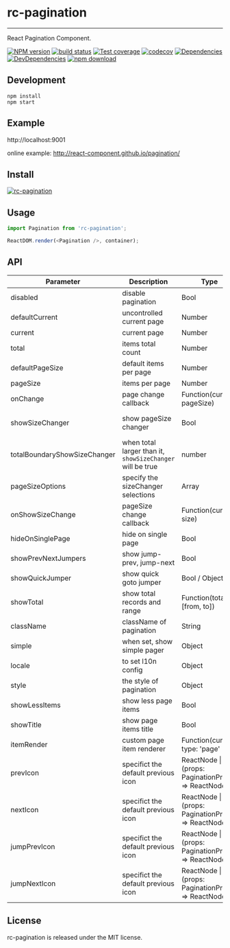 # rc-pagination

---

React Pagination Component.

[![NPM version][npm-image]][npm-url]
[![build status][travis-image]][travis-url]
[![Test coverage][coveralls-image]][coveralls-url]
[![codecov](https://codecov.io/gh/react-component/pagination/branch/master/graph/badge.svg)](https://codecov.io/gh/react-component/pagination)
[![Dependencies](https://img.shields.io/david/react-component/pagination.svg?style=flat-square)](https://david-dm.org/react-component/pagination)
[![DevDependencies](https://img.shields.io/david/dev/react-component/pagination.svg?style=flat-square)](https://david-dm.org/react-component/pagination?type=dev)
[![npm download][download-image]][download-url]

[npm-image]: http://img.shields.io/npm/v/rc-pagination.svg?style=flat-square
[npm-url]: http://npmjs.org/package/rc-pagination
[travis-image]: https://img.shields.io/travis/react-component/pagination.svg?style=flat-square
[travis-url]: https://travis-ci.org/react-component/pagination
[coveralls-image]: https://img.shields.io/coveralls/react-component/pagination.svg?style=flat-square
[coveralls-url]: https://coveralls.io/r/react-component/pagination?branch=master
[download-image]: https://img.shields.io/npm/dm/rc-pagination.svg?style=flat-square
[download-url]: https://npmjs.org/package/rc-pagination

## Development

```
npm install
npm start
```

## Example

http://localhost:9001

online example: http://react-component.github.io/pagination/

## Install

[![rc-pagination](https://nodei.co/npm/rc-pagination.png)](https://npmjs.org/package/rc-pagination)

## Usage

```js
import Pagination from 'rc-pagination';

ReactDOM.render(<Pagination />, container);
```

## API

| Parameter                    | Description                                               | Type                                               | Default                                                                                |
| ---------------------------- | --------------------------------------------------------- | -------------------------------------------------- | -------------------------------------------------------------------------------------- |
| disabled                     | disable pagination                                        | Bool                                               | -                                                                                      |
| defaultCurrent               | uncontrolled current page                                 | Number                                             | 1                                                                                      |
| current                      | current page                                              | Number                                             | undefined                                                                              |
| total                        | items total count                                         | Number                                             | 0                                                                                      |
| defaultPageSize              | default items per page                                    | Number                                             | 10                                                                                     |
| pageSize                     | items per page                                            | Number                                             | 10                                                                                     |
| onChange                     | page change callback                                      | Function(current, pageSize)                        | -                                                                                      |
| showSizeChanger              | show pageSize changer                                     | Bool                                               | `false` when total less then `totalBoundaryShowSizeChanger`, `true` when otherwise     |
| totalBoundaryShowSizeChanger | when total larger than it, `showSizeChanger` will be true | number                                             | 50                                                                                     |
| pageSizeOptions              | specify the sizeChanger selections                        | Array<String>                                      | ['10', '25', '50', '100']                                                              |
| onShowSizeChange             | pageSize change callback                                  | Function(current, size)                            | -                                                                                      |
| hideOnSinglePage             | hide on single page                                       | Bool                                               | false                                                                                  |
| showPrevNextJumpers          | show jump-prev, jump-next                                 | Bool                                               | true                                                                                   |
| showQuickJumper              | show quick goto jumper                                    | Bool / Object                                      | false / {goButton: true}                                                               |
| showTotal                    | show total records and range                              | Function(total, [from, to])                        | -                                                                                      |
| className                    | className of pagination                                   | String                                             | -                                                                                      |
| simple                       | when set, show simple pager                               | Object                                             | null                                                                                   |
| locale                       | to set l10n config                                        | Object                                             | [zh_CN](https://github.com/react-component/pagination/blob/master/src/locale/zh_CN.js) |
| style                        | the style of pagination                                   | Object                                             | {}                                                                                     |
| showLessItems                | show less page items                                      | Bool                                               | false                                                                                  |
| showTitle                    | show page items title                                     | Bool                                               | true                                                                                   |
| itemRender                   | custom page item renderer                                 | Function(current, type: 'page'                     | 'prev'                                                                                 | 'next' | 'jump-prev' | 'jump-next', element): React.ReactNode | `(current, type, element) => element` |
| prevIcon                     | specifict the default previous icon                       | ReactNode \| (props: PaginationProps) => ReactNode |                                                                                        |
| nextIcon                     | specifict the default previous icon                       | ReactNode \| (props: PaginationProps) => ReactNode |                                                                                        |
| jumpPrevIcon                 | specifict the default previous icon                       | ReactNode \| (props: PaginationProps) => ReactNode |                                                                                        |
| jumpNextIcon                 | specifict the default previous icon                       | ReactNode \| (props: PaginationProps) => ReactNode |                                                                                        |

## License

rc-pagination is released under the MIT license.
